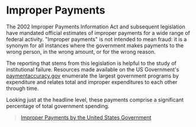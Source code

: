 # Improper Payments

The 2002 Improper Payments Information Act and subsequent legislation have mandated official estimates of improper payments for a wide range of federal activity. "Improper payments" is not intended to mean fraud: it is a synonym for all instances where the government makes payments to the wrong person, in the wrong amount, or for the wrong reason. 

The reporting that stems from this legislation is helpful to the study of institutional failure. Resources made available on the US Government's [paymentaccuracy.gov](https://paymentaccuracy.gov/resources/) enumerate the largest government programs by expenditure and relates total and improper expenditures to each other through time. 

Looking just at the headline level, these payments comprise a significant percentage of total government spending.

<blockquote class="imgur-embed-pub" lang="en" data-id="a/W8IlT"><a href="//imgur.com/W8IlT">Improper Payments by the United States Government</a></blockquote><script async src="//s.imgur.com/min/embed.js" charset="utf-8"></script>

